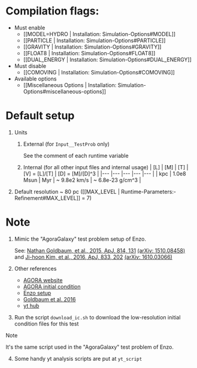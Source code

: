 # Compilation flags:
- Must enable
   - [[MODEL=HYDRO | Installation: Simulation-Options#MODEL]]
   - [[PARTICLE | Installation: Simulation-Options#PARTICLE]]
   - [[GRAVITY | Installation: Simulation-Options#GRAVITY]]
   - [[FLOAT8 | Installation: Simulation-Options#FLOAT8]]
   - [[DUAL_ENERGY | Installation: Simulation-Options#DUAL_ENERGY]]
- Must disable
   - [[COMOVING | Installation: Simulation-Options#COMOVING]]
- Available options
   - [[Miscellaneous Options | Installation: Simulation-Options#miscellaneous-options]]


# Default setup
1. Units
   1. External (for `Input__TestProb` only)

      See the comment of each runtime variable

   2. Internal (for all other input files and internal usage)
      | [L] | [M]        | [T] | [V] = [L]/[T] | [D] = [M]/[D]^3  |
      |---  |---         |---  |---            |---               |
      | kpc | 1.0e8 Msun | Myr | ~ 9.8e2 km/s  | ~ 6.8e-23 g/cm^3 |

2. Default resolution ~ 80 pc ([[MAX_LEVEL | Runtime-Parameters:-Refinement#MAX_LEVEL]] = 7)


# Note
1. Mimic the "AgoraGalaxy" test problem setup of Enzo.

   See: [Nathan Goldbaum, et al., 2015, ApJ, 814, 131](https://dx.doi.org/10.1088/0004-637X/814/2/131) [(arXiv: 1510.08458)](https://arxiv.org/abs/1510.08458) and
   [Ji-hoon Kim, et al., 2016, ApJ, 833, 202](https://dx.doi.org/10.3847/1538-4357/833/2/202) [(arXiv: 1610.03066)](https://dx.doi.org/10.3847/1538-4357/833/2/202)
2. Other references
   - [AGORA website](https://sites.google.com/site/santacruzcomparisonproject/)
   - [AGORA initial condition](http://goo.gl/8JzbIJ)
   - [Enzo setup](https://bitbucket.org/enzo/enzo-dev/src/19f4a44e06f1c386573dc77b3608ba66b64d93bc/run/Hydro/Hydro-3D/AgoraGalaxy/?at=week-of-code)
   - [Goldbaum et al. 2016](https://arxiv.org/abs/1605.00646)
   - [yt hub](https://girder.hub.yt/#collection/5736481ddd9119000164acf1)
3. Run the script `download_ic.sh` to download the low-resolution initial condition files for this test
> [!NOTE]
> It's the same script used in the "AgoraGalaxy" test problem of Enzo.
4. Some handy yt analysis scripts are put at `yt_script`
